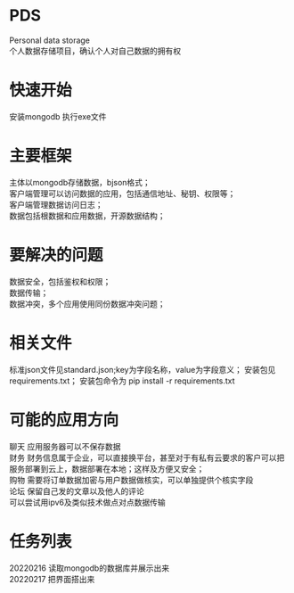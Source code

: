 # PDS
Personal data storage  
个人数据存储项目，确认个人对自己数据的拥有权  

# 快速开始
 安装mongodb
 执行exe文件

# 主要框架
 主体以mongodb存储数据，bjson格式；  
 客户端管理可以访问数据的应用，包括通信地址、秘钥、权限等；  
 客户端管理数据访问日志；  
 数据包括根数据和应用数据，开源数据结构； 

# 要解决的问题
 数据安全，包括鉴权和权限；  
 数据传输；  
 数据冲突，多个应用使用同份数据冲突问题；  

# 相关文件
 标准json文件见standard.json;key为字段名称，value为字段意义；
 安装包见requirements.txt； 
 安装包命令为 pip install -r requirements.txt
 
# 可能的应用方向
 聊天 应用服务器可以不保存数据  
 财务 财务信息属于企业，可以直接换平台，甚至对于有私有云要求的客户可以把服务部署到云上，数据部署在本地；这样及方便又安全；  
 购物 需要将订单数据加密与用户数据做核实，可以单独提供个核实字段  
 论坛 保留自己发的文章以及他人的评论  
 可以尝试用ipv6及类似技术做点对点数据传输  
 
# 任务列表
 20220216 读取mongodb的数据库并展示出来  
 20220217 把界面搭出来  